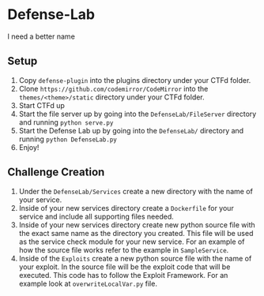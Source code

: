 # Defense-Lab
I need a better name

## Setup
1. Copy `defense-plugin` into the plugins directory under your CTFd folder.
2. Clone `https://github.com/codemirror/CodeMirror` into the `themes/<theme>/static` directory under your CTFd folder.
3. Start CTFd up
4. Start the file server up by going into the `DefenseLab/FileServer` directory and running `python serve.py`
5. Start the Defense Lab up by going into the `DefenseLab/` directory and running `python DefenseLab.py`
6. Enjoy!

## Challenge Creation
1. Under the `DefenseLab/Services` create a new directory with the name of your service.
2. Inside of your new services directory create a `Dockerfile` for your service and include all supporting files needed.
3. Inside of your new services directory create new python source file with the exact same name as the directory you created. This file will be used as the service check module for your new service. For an example of how the source file works refer to the example in `SampleService`.
4. Inside of the `Exploits` create a new python source file with the name of your exploit. In the source file will be the exploit code that will be executed. This code has to follow the Exploit Framework. For an example look at `overwriteLocalVar.py` file.
